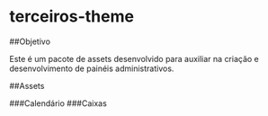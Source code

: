 # terceiros-theme

##Objetivo

Este é um pacote de assets desenvolvido para auxiliar na criação e desenvolvimento de painéis administrativos.


##Assets

###Calendário
###Caixas

